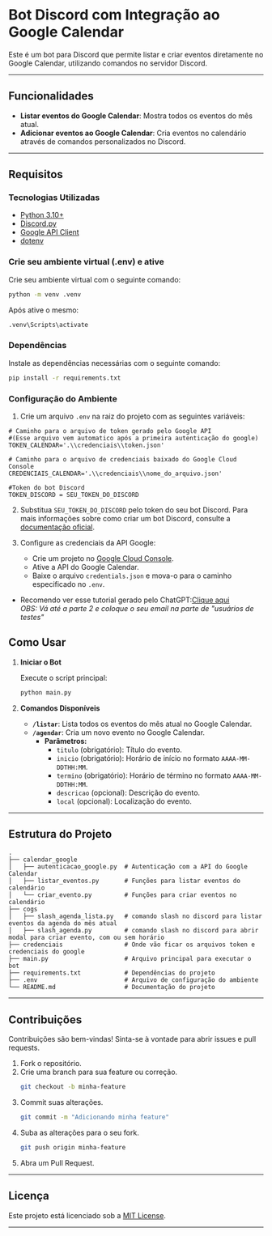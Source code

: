 # Bot Discord com Integração ao Google Calendar

Este é um bot para Discord que permite listar e criar eventos diretamente no Google Calendar, utilizando comandos no servidor Discord.

---

## Funcionalidades

- **Listar eventos do Google Calendar**: Mostra todos os eventos do mês atual.
- **Adicionar eventos ao Google Calendar**: Cria eventos no calendário através de comandos personalizados no Discord.

---

## Requisitos

### Tecnologias Utilizadas

- [Python 3.10+](https://www.python.org/)
- [Discord.py](https://discordpy.readthedocs.io/)
- [Google API Client](https://developers.google.com/api-client-library/python)
- [dotenv](https://pypi.org/project/python-dotenv/)

### Crie seu ambiente virtual (.env) e ative

Crie seu ambiente virtual com o seguinte comando:

```bash
python -m venv .venv
```

Após ative o mesmo:
```bash
.venv\Scripts\activate
```


### Dependências

Instale as dependências necessárias com o seguinte comando:

```bash
pip install -r requirements.txt
```

### Configuração do Ambiente

1. Crie um arquivo `.env` na raiz do projeto com as seguintes variáveis:

```env
# Caminho para o arquivo de token gerado pelo Google API
#(Esse arquivo vem automatico após a primeira autenticação do google)
TOKEN_CALENDAR='.\\credenciais\\token.json' 

# Caminho para o arquivo de credenciais baixado do Google Cloud Console
CREDENCIAIS_CALENDAR='.\\credenciais\\nome_do_arquivo.json'

#Token do bot Discord
TOKEN_DISCORD = SEU_TOKEN_DO_DISCORD
```

2. Substitua `SEU_TOKEN_DO_DISCORD` pelo token do seu bot Discord. Para mais informações sobre como criar um bot Discord, consulte a [documentação oficial](https://discord.com/developers/docs/intro).

3. Configure as credenciais da API Google:
   - Crie um projeto no [Google Cloud Console](https://console.cloud.google.com/).
   - Ative a API do Google Calendar.
   - Baixe o arquivo `credentials.json` e mova-o para o caminho especificado no `.env`.

* Recomendo ver esse tutorial gerado pelo ChatGPT:[Clique aqui]( https://chatgpt.com/share/67694807-9d60-8003-8b91-2c560b3d0d0d)
<br/> _OBS: Vá até a parte 2 e coloque o seu email na parte de "usuários de testes"_


## Como Usar

1. **Iniciar o Bot**

   Execute o script principal:

   ```bash
   python main.py
   ```

2. **Comandos Disponíveis**

   - **`/listar`**: Lista todos os eventos do mês atual no Google Calendar.
   - **`/agendar`**: Cria um novo evento no Google Calendar.
     - **Parâmetros:**
       - `titulo` (obrigatório): Título do evento.
       - `inicio` (obrigatório): Horário de início no formato `AAAA-MM-DDTHH:MM`.
       - `termino` (obrigatório): Horário de término no formato `AAAA-MM-DDTHH:MM`.
       - `descricao` (opcional): Descrição do evento.
       - `local` (opcional): Localização do evento.

---

## Estrutura do Projeto

```
.
├── calendar_google
│   ├── autenticacao_google.py  # Autenticação com a API do Google Calendar
│   ├── listar_eventos.py       # Funções para listar eventos do calendário
│   └── criar_evento.py         # Funções para criar eventos no calendário
├── cogs
│   ├── slash_agenda_lista.py   # comando slash no discord para listar eventos da agenda do mês atual
│   ├── slash_agenda.py         # comando slash no discord para abrir modal para criar evento, com ou sem horário
├── credenciais                 # Onde vão ficar os arquivos token e credenciais do google
├── main.py                     # Arquivo principal para executar o bot
├── requirements.txt            # Dependências do projeto
├── .env                        # Arquivo de configuração do ambiente
└── README.md                   # Documentação do projeto
```

---

## Contribuições

Contribuições são bem-vindas! Sinta-se à vontade para abrir issues e pull requests.

1. Fork o repositório.
2. Crie uma branch para sua feature ou correção.
   ```bash
   git checkout -b minha-feature
   ```
3. Commit suas alterações.
   ```bash
   git commit -m "Adicionando minha feature"
   ```
4. Suba as alterações para o seu fork.
   ```bash
   git push origin minha-feature
   ```
5. Abra um Pull Request.

---

## Licença

Este projeto está licenciado sob a [MIT License](LICENSE).

---
